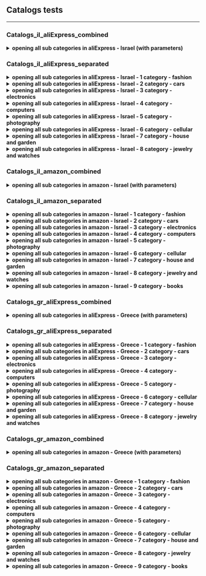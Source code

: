 
## Catalogs tests
----


### Сatalogs_il_aliExpress_combined

<details>
<summary><strong>opening all sub categories in aliExpress - Israel (with parameters)</strong></summary>
<p>      

- our parameters to test- categories in the catalog: 
    - fashion
    - cars 
    - electronics  
    - computers   
    - photography   
    - cellular   
    - house and garden   
    - jewelry and watches

- open main page and close the pop-up if it's the first parameter
- open the aliExpress tab
- open the categories catalog
- save all links from the current category
- open each link in current category, one by one
- if failed to load, return the category name and its link
- return the number of fails in current category
- if everything opened correct, then no fails caught
</p>
</details> 


### Сatalogs_il_aliExpress_separated

<details>
<summary><strong>opening all sub categories in aliExpress - Israel - 1 category - fashion</strong></summary>  
<p>   
test details here are the same as on parameterized test case  
 </p>
</details> 
 
<details>
<summary><strong>opening all sub categories in aliExpress - Israel - 2 category - cars</strong></summary>  
<p>   
test details here are the same as on parameterized test case  
 </p>
</details> 
 
<details>
<summary><strong>opening all sub categories in aliExpress - Israel - 3 category - electronics</strong></summary>  
<p>   
test details here are the same as on parameterized test case  
 </p>
</details> 
   
<details>
<summary><strong>opening all sub categories in aliExpress - Israel - 4 category - computers</strong></summary>     
<p>   
test details here are the same as on parameterized test case  
 </p>
</details> 

<details>
<summary><strong>opening all sub categories in aliExpress - Israel - 5 category - photography</strong></summary> 
<p>   
test details here are the same as on parameterized test case  
 </p>
</details> 
    
<details>
<summary><strong>opening all sub categories in aliExpress - Israel - 6 category - cellular</strong></summary>  
<p>   
test details here are the same as on parameterized test case  
 </p>
</details>
   
<details>
<summary><strong>opening all sub categories in aliExpress - Israel - 7 category - house and garden</strong></summary> 
<p>   
test details here are the same as on parameterized test case  
 </p>
</details> 
    
<details>
<summary><strong>opening all sub categories in aliExpress - Israel - 8 category - jewelry and watches</strong></summary>
<p>   
test details here are the same as on parameterized test case  
 </p>
</details> 
     


### Сatalogs_il_amazon_combined

 <details>
 <summary><strong>opening all sub categories in amazon - Israel (with parameters)</strong></summary>
 <p>   

- our parameters to test- categories in the catalog:  
    - fashion
    - cars 
    - electronics  
    - computers   
    - photography   
    - cellular   
    - house and garden   
    - jewelry and watches
    - books
    
- open main page and close the pop-up if it's the first parameter
- open the amazon tab
- open the categories catalog
- save all links from the current category
- open each link in current category, one by one
- if failed to load, return the category name and its link
- return the number of fails in current category
- if everything opened correct, then no fails caught
 </p>
</details> 


### Сatalogs_il_amazon_separated

<details>
<summary><strong>opening all sub categories in amazon - Israel - 1 category - fashion</strong></summary> 
<p>   
test details here are the same as on parameterized test case  
 </p>
</details>
 
<details>
<summary><strong>opening all sub categories in amazon - Israel - 2 category - cars</strong></summary>   
<p>   
test details here are the same as on parameterized test case  
 </p>
</details>
 
<details>
<summary><strong>opening all sub categories in amazon - Israel - 3 category - electronics</strong></summary>  
<p>   
test details here are the same as on parameterized test case  
 </p>
</details>    
<details><summary><strong>opening all sub categories in amazon - Israel - 4 category - computers</strong></summary>  
<p>   
test details here are the same as on parameterized test case  
 </p>
</details>    
<details><summary><strong>opening all sub categories in amazon - Israel - 5 category - photography</strong></summary>   
<p>   
test details here are the same as on parameterized test case  
 </p>
</details>   
<details><summary><strong>opening all sub categories in amazon - Israel - 6 category - cellular</strong></summary>    
 <p>   
test details here are the same as on parameterized test case  
 </p>
</details> 
<details><summary><strong>opening all sub categories in amazon - Israel - 7 category - house and garden</strong></summary>   
<p>   
test details here are the same as on parameterized test case  
 </p>
</details>  
<details><summary><strong>opening all sub categories in amazon - Israel - 8 category - jewelry and watches</strong></summary>
<p>   
test details here are the same as on parameterized test case  
 </p>
</details> 
<details><summary><strong>opening all sub categories in amazon - Israel - 9 category - books</strong></summary>
<p>   
test details here are the same as on parameterized test case  
 </p>
</details> 



### Сatalogs_gr_aliExpress_combined

<details><summary><strong>opening all sub categories in aliExpress - Greece (with parameters)</strong></summary>
<p>    

- our parameters to test- categories in the catalog:
    - fashion
    - cars 
    - electronics  
    - computers   
    - photography   
    - cellular   
    - house and garden   
    - jewelry and watches

- open main page and close the pop-up if it's the first parameter
- open the aliExpress tab
- open the categories catalog
- save all links from the current category
- open each link in current category, one by one
- if failed to load, return the category name and its link
- return the number of fails in current category
- if everything opened correct, then no fails caught
 </p>
</details> 


### Сatalogs_gr_aliExpress_separated

<details><summary><strong>opening all sub categories in aliExpress - Greece - 1 category - fashion</strong></summary> 
<p>   
test details here are the same as on parameterized test case  
 </p>
</details>  
<details><summary><strong>opening all sub categories in aliExpress - Greece - 2 category - cars</strong></summary>  
<p>   
test details here are the same as on parameterized test case  
 </p>
</details> 
<details><summary><strong>opening all sub categories in aliExpress - Greece - 3 category - electronics</strong></summary> 
<p>   
test details here are the same as on parameterized test case  
 </p>
</details>     
<details><summary><strong>opening all sub categories in aliExpress - Greece - 4 category - computers</strong></summary>  
<p>   
test details here are the same as on parameterized test case  
 </p>
</details> 
<details><summary><strong>opening all sub categories in aliExpress - Greece - 5 category - photography</strong></summary>  
 <p>   
test details here are the same as on parameterized test case  
 </p>
</details>   
<details><summary><strong>opening all sub categories in aliExpress - Greece - 6 category - cellular</strong></summary>     
<p>   
test details here are the same as on parameterized test case  
 </p>
</details> 
<details><summary><strong>opening all sub categories in aliExpress - Greece - 7 category - house and garden</strong></summary>  
<p>   
test details here are the same as on parameterized test case  
 </p>
</details>    
<details><summary><strong>opening all sub categories in aliExpress - Greece - 8 category - jewelry and watches</strong></summary>
<p>   
test details here are the same as on parameterized test case  
 </p>
</details> 
  
  
  
### Сatalogs_gr_amazon_combined

<details><summary><strong>opening all sub categories in amazon - Greece (with parameters)</strong></summary>
<p>   

- our parameters to test- categories in the catalog:
    - fashion
    - cars 
    - electronics  
    - computers   
    - photography   
    - cellular   
    - house and garden   
    - jewelry and watches
    - books
     
- open main page and close the pop-up if it's the first parameter
- open the amazon tab
- open the categories catalog
- save all links from the current category
- open each link in current category, one by one
- if failed to load, return the category name and its link
- return the number of fails in current category
- if everything opened correct, then no fails caught
</p>
</details> 


### Сatalogs_gr_amazon_separated


<details><summary><strong>opening all sub categories in amazon - Greece - 1 category - fashion</strong></summary>  
<p>   
test details here are the same as on parameterized test case  
 </p>
</details> 
<details><summary><strong>opening all sub categories in amazon - Greece - 2 category - cars</strong></summary>   
<p>   
test details here are the same as on parameterized test case  
 </p>
</details> 
<details><summary><strong>opening all sub categories in amazon - Greece - 3 category - electronics</strong></summary>  
 <p>   
test details here are the same as on parameterized test case  
 </p>
</details>  
<details><summary><strong>opening all sub categories in amazon - Greece - 4 category - computers</strong></summary>  
<p>   
test details here are the same as on parameterized test case  
 </p>
</details>    
<details><summary><strong>opening all sub categories in amazon - Greece - 5 category - photography</strong></summary>   
<p>   
test details here are the same as on parameterized test case  
 </p>
</details>   
<details><summary><strong>opening all sub categories in amazon - Greece - 6 category - cellular</strong></summary>    
<p>   
test details here are the same as on parameterized test case  
 </p>
</details>  
<details><summary><strong>opening all sub categories in amazon - Greece - 7 category - house and garden</strong></summary> 
<p>   
test details here are the same as on parameterized test case  
 </p>
</details>     
<details><summary><strong>opening all sub categories in amazon - Greece - 8 category - jewelry and watches</strong></summary>
<p>   
test details here are the same as on parameterized test case  
 </p>
</details> 
<details><summary><strong>opening all sub categories in amazon - Greece - 9 category - books</strong></summary>
<p>   
test details here are the same as on parameterized test case  
 </p>
</details> 

